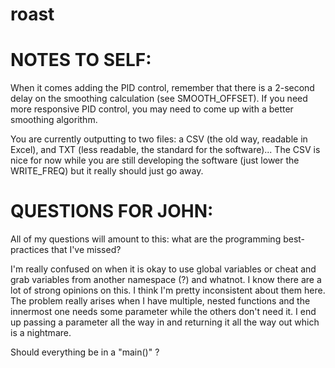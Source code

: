 # roast


NOTES TO SELF: 
========================================
When it comes adding the PID control, remember that there is a 2-second delay on the smoothing calculation (see SMOOTH_OFFSET).
If you need more responsive PID control, you may need to come up with a better smoothing algorithm.

You are currently outputting to two files: a CSV (the old way, readable in Excel), and TXT (less readable, the standard for the software)... The CSV is nice for now while you are still developing the software (just lower the WRITE_FREQ) but it really should just go away.


QUESTIONS FOR JOHN:
========================================
All of my questions will amount to this: what are the programming best-practices that I've missed?

I'm really confused on when it is okay to use global variables or cheat and grab variables from another namespace (?) and whatnot.  I know there are a lot of strong opinions on this. I think I'm pretty inconsistent about them here. 
The problem really arises when I have multiple, nested functions and the innermost one needs some parameter while the others don't need it. I end up passing a parameter all the way in and returning it all the way out which is a nightmare.

Should everything be in a "main()" ?

